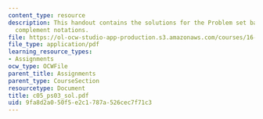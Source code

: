 ```yaml
---
content_type: resource
description: This handout contains the solutions for the Problem set based on 2's
  complement notations.
file: https://ol-ocw-studio-app-production.s3.amazonaws.com/courses/16-01-unified-engineering-i-ii-iii-iv-fall-2005-spring-2006/9fa8d2a050f5e2c1787a526cec7f71c3_c05_ps03_sol.pdf
file_type: application/pdf
learning_resource_types:
- Assignments
ocw_type: OCWFile
parent_title: Assignments
parent_type: CourseSection
resourcetype: Document
title: c05_ps03_sol.pdf
uid: 9fa8d2a0-50f5-e2c1-787a-526cec7f71c3
---
```

